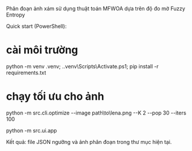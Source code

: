 Phân đoạn ảnh xám sử dụng thuật toán MFWOA dựa trên độ đo mờ Fuzzy Entropy

Quick start (PowerShell):

# cài môi trường
python -m venv .venv; .\.venv\Scripts\Activate.ps1; pip install -r requirements.txt

# chạy tối ưu cho ảnh
python -m src.cli.optimize --image path\to\lena.png --K 2 --pop 30 --iters 100

python -m src.ui.app

Kết quả: file JSON ngưỡng và ảnh phân đoạn trong thư mục hiện tại.
